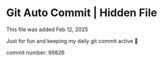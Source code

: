# Git Auto Commit | Hidden File

This file was added Feb 12, 2025

Just for fun and keeping my daily git commit active 🤪

commit number: 99826
